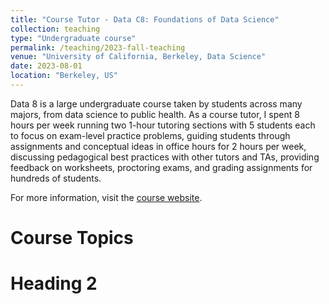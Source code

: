 ```yaml
---
title: "Course Tutor - Data C8: Foundations of Data Science"
collection: teaching
type: "Undergraduate course"
permalink: /teaching/2023-fall-teaching
venue: "University of California, Berkeley, Data Science"
date: 2023-08-01
location: "Berkeley, US"
---
```


Data 8 is a large undergraduate course taken by students across many majors, from data science to public health. As a course tutor, I spent 8 hours per week running two 1-hour tutoring sections with 5 students each to focus on exam-level practice problems, guiding students through assignments and conceptual ideas in office hours for 2 hours per week, discussing pedagogical best practices with other tutors and TAs, providing feedback on worksheets, proctoring exams, and grading assignments for hundreds of students.

For more information, visit the [course website](https://www.data8.org/fa23/).

Course Topics
======

Heading 2
======